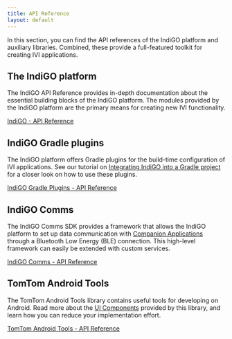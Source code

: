 ```yaml
---
title: API Reference
layout: default
---
```


In this section, you can find the API references of the IndiGO platform and auxiliary libraries.
Combined, these provide a full-featured toolkit for creating IVI applications.

## The IndiGO platform

The IndiGO API Reference provides in-depth documentation about the essential building blocks of the 
IndiGO platform. The modules provided by the IndiGO platform are the primary means for creating new 
IVI functionality.

[IndiGO - API Reference](/indigo/api-reference/indigo-api-reference)

## IndiGO Gradle plugins

The IndiGO platform offers Gradle plugins for the build-time configuration of IVI applications. 
See our tutorial on 
[Integrating IndiGO into a Gradle project](/indigo/documentation/tutorials-and-examples/setup/integrate-indigo-into-a-gradle-project) 
for a closer look on how to use these plugins.

[IndiGO Gradle Plugins - API Reference](/indigo/api-reference/indigo-gradle-plugins-api-reference)

## IndiGO Comms

The IndiGO Comms SDK provides a framework that allows the IndiGO platform to set up data
communication with 
[Companion Applications](/indigo/documentation/integrating-indigo/companion-application) 
through a Bluetooth Low Energy (BLE) connection. This high-level framework can easily be extended 
with custom services.

[IndiGO Comms - API Reference](/indigo/api-reference/indigo-comms-api-reference)

## TomTom Android Tools

The TomTom Android Tools library contains useful tools for developing on Android. Read more about 
the [UI Components](/indigo/documentation/development/ui-components) provided by this library, and
learn how you can reduce your implementation effort. 

[TomTom Android Tools - API Reference](/indigo/api-reference/tomtom-android-tools-api-reference)
